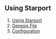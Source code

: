 ## Using Starport

1. [Using Starport](02%20Using%20Starport/01_using_starport/01_using_starport.md)  
2. [Genesis File](02%20Using%20Starport/02_genesis_file/02_genesis_file.md)     
3. [Configuration](02%20Using%20Starport/03_configuration/03_configuration.md)  